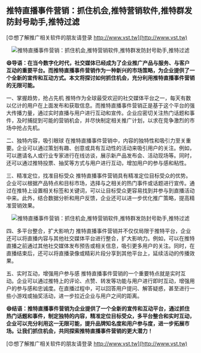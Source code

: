 ## **推特直播事件营销：抓住机会,推特营销软件,推特群发防封号助手,推特过滤**

[😍想了解推广相关软件的朋友请登录 http://www.vst.tw](http://www.vst.tw)

 <center><img src="https://vst.tw/MP4/tuiguang/png/6.png" alt="推特直播事件营销：抓住机会,推特营销软件,推特群发防封号助手,推特过滤"></center>

**😄导语：在当今数字化时代，社交媒体已经成为了企业推广产品与服务、与客户互动的重要平台。而推特直播事件营销作为一种新兴的市场策略，为企业提供了一个全新的宣传和互动方式。本文将探讨如何抓住机会，充分利用推特直播事件营销的无限可能。**

一、掌握趋势，抢占先机
推特作为全球最受欢迎的社交媒体平台之一，每天有数以亿计的用户在上面发布和获取信息。而推特直播事件营销正是基于这个平台的强大传播力量，通过实时直播与用户进行互动和宣传。企业应密切关注热门话题和事件，及时捕捉到可能的营销机会，并尽快制定相关推广计划，以求在竞争激烈的市场中抢占先机。

二、独特内容，吸引眼球
在推特直播事件营销中，内容的独特性和吸引力至关重要。企业可以通过策划有趣、创意或具有互动性的活动来吸引用户的关注。例如，可以邀请名人或行业专家进行在线访谈，展示新产品发布会、活动现场等。同时，还可以通过推特投票、抽奖等方式与用户进行互动，增加用户的参与感和粘性。

三、精准定位，找准目标受众
推特直播事件营销具有精准定位目标受众的优势。企业可以根据产品特点和目标市场，选择与之相关的热门事件或话题进行宣传。通过在推特上设置相关标签和关键词，可以让目标受众更容易找到并参与到直播活动中来。此外，结合数据分析和用户反馈，企业还可以进一步优化推广策略，提高精准营销效果。

 <center><img src="https://vst.tw/MP4/tuiguang/png/2.png" alt="推特直播事件营销：抓住机会,推特营销软件,推特群发防封号助手,推特过滤"></center>

四、多平台整合，扩大影响力
推特直播事件营销并不仅仅局限于推特平台，企业还可以将直播内容与其他社交媒体平台进行整合，扩大影响力。例如，可以在推特直播之前通过其他社交媒体发布预告或相关信息，吸引更多用户的关注。同时，在直播结束后，还可以将直播录像或精彩片段分享到其他平台上，延续活动的传播效果。

五、实时互动，增强用户参与感
推特直播事件营销的一个重要特点就是实时互动。企业可以通过推特上的评论、点赞、转发等功能与用户进行即时互动，增强用户的参与感和忠诚度。在直播过程中，可以回答用户提问、解答疑惑，甚至进行一些小游戏或抽奖活动，进一步拉近企业与用户之间的距离。

**😄结语：推特直播事件营销为企业提供了一个全新的宣传和互动平台，通过抓住热门话题和事件，制定独特的内容，精准定位目标受众，多平台整合和实时互动，企业可以充分利用这一无限可能，提升品牌知名度和用户参与度，进一步拓展市场。让我们抓住机会，共同探索推特直播事件营销的更大潜力！**

[😍想了解推广相关软件的朋友请登录 http://www.vst.tw](http://www.vst.tw)



